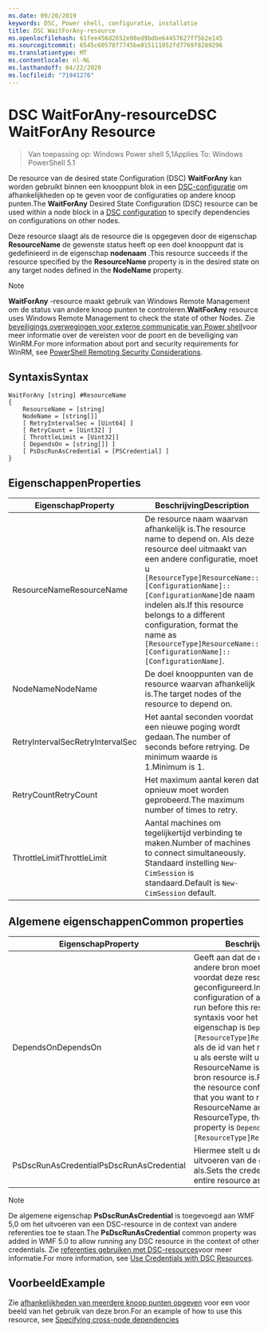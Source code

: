 ```yaml
---
ms.date: 09/20/2019
keywords: DSC, Power shell, configuratie, installatie
title: DSC WaitForAny-resource
ms.openlocfilehash: 61fee456d2652e08ed9bdbe64457627ff5b2e145
ms.sourcegitcommit: 6545c60578f7745be015111052fd7769f8289296
ms.translationtype: MT
ms.contentlocale: nl-NL
ms.lasthandoff: 04/22/2020
ms.locfileid: "71941276"
---
```

# <a name="dsc-waitforany-resource"></a><span data-ttu-id="5f4d4-103">DSC WaitForAny-resource</span><span class="sxs-lookup"><span data-stu-id="5f4d4-103">DSC WaitForAny Resource</span></span>

> <span data-ttu-id="5f4d4-104">Van toepassing op: Windows Power shell 5,1</span><span class="sxs-lookup"><span data-stu-id="5f4d4-104">Applies To: Windows PowerShell 5.1</span></span>

<span data-ttu-id="5f4d4-105">De resource van de desired state Configuration (DSC) **WaitForAny** kan worden gebruikt binnen een knooppunt blok in een [DSC-configuratie](../../../configurations/configurations.md) om afhankelijkheden op te geven voor de configuraties op andere knoop punten.</span><span class="sxs-lookup"><span data-stu-id="5f4d4-105">The **WaitForAny** Desired State Configuration (DSC) resource can be used within a node block in a [DSC configuration](../../../configurations/configurations.md) to specify dependencies on configurations on other nodes.</span></span>

<span data-ttu-id="5f4d4-106">Deze resource slaagt als de resource die is opgegeven door de eigenschap **ResourceName** de gewenste status heeft op een doel knooppunt dat is gedefinieerd in de eigenschap **nodenaam** .</span><span class="sxs-lookup"><span data-stu-id="5f4d4-106">This resource succeeds if the resource specified by the **ResourceName** property is in the desired state on any target nodes defined in the **NodeName** property.</span></span>

> [!NOTE]
> <span data-ttu-id="5f4d4-107">**WaitForAny** -resource maakt gebruik van Windows Remote Management om de status van andere knoop punten te controleren.</span><span class="sxs-lookup"><span data-stu-id="5f4d4-107">**WaitForAny** resource uses Windows Remote Management to check the state of other Nodes.</span></span> <span data-ttu-id="5f4d4-108">Zie [beveiligings overwegingen voor externe communicatie van Power shell](/powershell/scripting/learn/remoting/winrmsecurity?view=powershell-6)voor meer informatie over de vereisten voor de poort en de beveiliging van WinRM.</span><span class="sxs-lookup"><span data-stu-id="5f4d4-108">For more information about port and security requirements for WinRM, see [PowerShell Remoting Security Considerations](/powershell/scripting/learn/remoting/winrmsecurity?view=powershell-6).</span></span>

## <a name="syntax"></a><span data-ttu-id="5f4d4-109">Syntaxis</span><span class="sxs-lookup"><span data-stu-id="5f4d4-109">Syntax</span></span>

```Syntax
WaitForAny [string] #ResourceName
{
    ResourceName = [string]
    NodeName = [string[]]
    [ RetryIntervalSec = [Uint64] ]
    [ RetryCount = [Uint32] ]
    [ ThrottleLimit = [Uint32]]
    [ DependsOn = [string[]] ]
    [ PsDscRunAsCredential = [PSCredential] ]
}
```

## <a name="properties"></a><span data-ttu-id="5f4d4-110">Eigenschappen</span><span class="sxs-lookup"><span data-stu-id="5f4d4-110">Properties</span></span>

|<span data-ttu-id="5f4d4-111">Eigenschap</span><span class="sxs-lookup"><span data-stu-id="5f4d4-111">Property</span></span> |<span data-ttu-id="5f4d4-112">Beschrijving</span><span class="sxs-lookup"><span data-stu-id="5f4d4-112">Description</span></span> |
|---|---|
|<span data-ttu-id="5f4d4-113">ResourceName</span><span class="sxs-lookup"><span data-stu-id="5f4d4-113">ResourceName</span></span> |<span data-ttu-id="5f4d4-114">De resource naam waarvan afhankelijk is.</span><span class="sxs-lookup"><span data-stu-id="5f4d4-114">The resource name to depend on.</span></span> <span data-ttu-id="5f4d4-115">Als deze resource deel uitmaakt van een andere configuratie, moet u `[ResourceType]ResourceName::[ConfigurationName]::[ConfigurationName]`de naam indelen als.</span><span class="sxs-lookup"><span data-stu-id="5f4d4-115">If this resource belongs to a different configuration, format the name as `[ResourceType]ResourceName::[ConfigurationName]::[ConfigurationName]`.</span></span> |
|<span data-ttu-id="5f4d4-116">NodeName</span><span class="sxs-lookup"><span data-stu-id="5f4d4-116">NodeName</span></span> |<span data-ttu-id="5f4d4-117">De doel knooppunten van de resource waarvan afhankelijk is.</span><span class="sxs-lookup"><span data-stu-id="5f4d4-117">The target nodes of the resource to depend on.</span></span> |
|<span data-ttu-id="5f4d4-118">RetryIntervalSec</span><span class="sxs-lookup"><span data-stu-id="5f4d4-118">RetryIntervalSec</span></span> |<span data-ttu-id="5f4d4-119">Het aantal seconden voordat een nieuwe poging wordt gedaan.</span><span class="sxs-lookup"><span data-stu-id="5f4d4-119">The number of seconds before retrying.</span></span> <span data-ttu-id="5f4d4-120">De minimum waarde is 1.</span><span class="sxs-lookup"><span data-stu-id="5f4d4-120">Minimum is 1.</span></span> |
|<span data-ttu-id="5f4d4-121">RetryCount</span><span class="sxs-lookup"><span data-stu-id="5f4d4-121">RetryCount</span></span> |<span data-ttu-id="5f4d4-122">Het maximum aantal keren dat opnieuw moet worden geprobeerd.</span><span class="sxs-lookup"><span data-stu-id="5f4d4-122">The maximum number of times to retry.</span></span> |
|<span data-ttu-id="5f4d4-123">ThrottleLimit</span><span class="sxs-lookup"><span data-stu-id="5f4d4-123">ThrottleLimit</span></span> |<span data-ttu-id="5f4d4-124">Aantal machines om tegelijkertijd verbinding te maken.</span><span class="sxs-lookup"><span data-stu-id="5f4d4-124">Number of machines to connect simultaneously.</span></span> <span data-ttu-id="5f4d4-125">Standaard instelling `New-CimSession` is standaard.</span><span class="sxs-lookup"><span data-stu-id="5f4d4-125">Default is `New-CimSession` default.</span></span> |

## <a name="common-properties"></a><span data-ttu-id="5f4d4-126">Algemene eigenschappen</span><span class="sxs-lookup"><span data-stu-id="5f4d4-126">Common properties</span></span>

|<span data-ttu-id="5f4d4-127">Eigenschap</span><span class="sxs-lookup"><span data-stu-id="5f4d4-127">Property</span></span> |<span data-ttu-id="5f4d4-128">Beschrijving</span><span class="sxs-lookup"><span data-stu-id="5f4d4-128">Description</span></span> |
|---|---|
|<span data-ttu-id="5f4d4-129">DependsOn</span><span class="sxs-lookup"><span data-stu-id="5f4d4-129">DependsOn</span></span> |<span data-ttu-id="5f4d4-130">Geeft aan dat de configuratie van een andere bron moet worden uitgevoerd voordat deze resource wordt geconfigureerd.</span><span class="sxs-lookup"><span data-stu-id="5f4d4-130">Indicates that the configuration of another resource must run before this resource is configured.</span></span> <span data-ttu-id="5f4d4-131">De syntaxis voor het gebruik van deze eigenschap is `DependsOn = "[ResourceType]ResourceName"`bijvoorbeeld als de id van het resource-script blok dat u als eerste wilt uitvoeren, de naam ResourceName is en het type van de bron resource is.</span><span class="sxs-lookup"><span data-stu-id="5f4d4-131">For example, if the ID of the resource configuration script block that you want to run first is ResourceName and its type is ResourceType, the syntax for using this property is `DependsOn = "[ResourceType]ResourceName"`.</span></span> |
|<span data-ttu-id="5f4d4-132">PsDscRunAsCredential</span><span class="sxs-lookup"><span data-stu-id="5f4d4-132">PsDscRunAsCredential</span></span> |<span data-ttu-id="5f4d4-133">Hiermee stelt u de referentie in voor het uitvoeren van de gehele resource als.</span><span class="sxs-lookup"><span data-stu-id="5f4d4-133">Sets the credential for running the entire resource as.</span></span> |

> [!NOTE]
> <span data-ttu-id="5f4d4-134">De algemene eigenschap **PsDscRunAsCredential** is toegevoegd aan WMF 5,0 om het uitvoeren van een DSC-resource in de context van andere referenties toe te staan.</span><span class="sxs-lookup"><span data-stu-id="5f4d4-134">The **PsDscRunAsCredential** common property was added in WMF 5.0 to allow running any DSC resource in the context of other credentials.</span></span> <span data-ttu-id="5f4d4-135">Zie [referenties gebruiken met DSC-resources](../../../configurations/runasuser.md)voor meer informatie.</span><span class="sxs-lookup"><span data-stu-id="5f4d4-135">For more information, see [Use Credentials with DSC Resources](../../../configurations/runasuser.md).</span></span>

## <a name="example"></a><span data-ttu-id="5f4d4-136">Voorbeeld</span><span class="sxs-lookup"><span data-stu-id="5f4d4-136">Example</span></span>

<span data-ttu-id="5f4d4-137">Zie [afhankelijkheden van meerdere knoop punten opgeven](../../../configurations/crossNodeDependencies.md) voor een voor beeld van het gebruik van deze bron.</span><span class="sxs-lookup"><span data-stu-id="5f4d4-137">For an example of how to use this resource, see [Specifying cross-node dependencies](../../../configurations/crossNodeDependencies.md)</span></span>